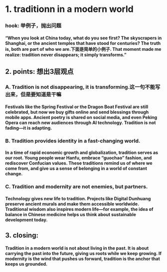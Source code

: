 # 1. traditionn in a modern world
### hook: 举例子，抛出问题
#### “When you look at China today, what do you see first? The skyscrapers in Shanghai, or the ancient temples that have stood for centuries? The truth is, both are part of who we are.下面是简单的小例子. That moment made me realize: tradition never disappears; it simply transforms.”

## 2. points: 想出3层观点
### A. Tradition is not disappearing, it is transforming.这一句不能写出来，但是要知道是干嘛
#### Festivals like the Spring Festival or the Dragon Boat Festival are still celebrated, but now we buy gifts online and send blessings through mobile apps. Ancient poetry is shared on social media, and even Peking Opera can reach new audiences through AI technology. Tradition is not fading—it is adapting.
### B. Tradition provides identity in a fast-changing world.
#### In a time of rapid economic growth and globalization, tradition serves as our root. Young people wear Hanfu, embrace “guochao” fashion, and rediscover Confucian values. These traditions remind us of where we come from, and give us a sense of belonging in a world of constant change.
### C. Tradition and modernity are not enemies, but partners.
#### Technology gives new life to tradition. Projects like Digital Dunhuang preserve ancient murals and make them accessible worldwide. Traditional wisdom also inspires modern life—for example, the idea of balance in Chinese medicine helps us think about sustainable development today.

## 3. closing: 
#### Tradition in a modern world is not about living in the past. It is about carrying the past into the future, giving us roots while we keep growing. If modernity is the wind that pushes us forward, tradition is the anchor that keeps us grounded.
